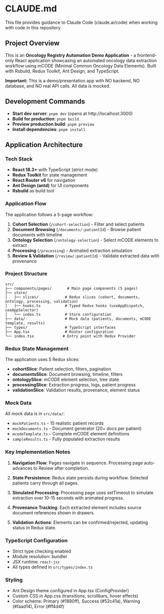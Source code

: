 # CLAUDE.md

This file provides guidance to Claude Code (claude.ai/code) when working with code in this repository.

## Project Overview

This is an **Oncology Registry Automation Demo Application** - a frontend-only React application showcasing an automated oncology data extraction workflow using mCODE (Minimal Common Oncology Data Elements). Built with Rsbuild, Redux Toolkit, Ant Design, and TypeScript.

**Important:** This is a demo/presentation app with NO backend, NO database, and NO real API calls. All data is mocked.

## Development Commands

- **Start dev server**: `pnpm dev` (opens at http://localhost:3000)
- **Build for production**: `pnpm build`
- **Preview production build**: `pnpm preview`
- **Install dependencies**: `pnpm install`

## Application Architecture

### Tech Stack
- **React 18.3+** with TypeScript (strict mode)
- **Redux Toolkit** for state management
- **React Router v6** for navigation
- **Ant Design (antd)** for UI components
- **Rsbuild** as build tool

### Application Flow

The application follows a 5-page workflow:

1. **Cohort Selection** (`/cohort-selection`) - Filter and select patients
2. **Document Browsing** (`/documents/:patientId`) - Browse patient documents with timeline
3. **Ontology Selection** (`/ontology-selection`) - Select mCODE elements to extract
4. **Processing** (`/processing`) - Animated extraction simulation
5. **Review & Validation** (`/review/:patientId`) - Validate extracted data with provenance

### Project Structure

```
src/
├── components/pages/       # Main page components (5 pages)
├── store/
│   ├── slices/            # Redux slices (cohort, documents, ontology, processing, validation)
│   ├── hooks.ts           # Typed Redux hooks (useAppDispatch, useAppSelector)
│   └── index.ts           # Store configuration
├── data/                  # Mock data (patients, documents, mCODE template, results)
├── types/                 # TypeScript interfaces
├── App.tsx                # Router configuration
└── index.tsx             # Entry point with Redux Provider
```

### Redux State Management

The application uses 5 Redux slices:

- **cohortSlice**: Patient selection, filters, pagination
- **documentsSlice**: Document browsing, timeline, filters
- **ontologySlice**: mCODE element selection, tree state
- **processingSlice**: Extraction progress, logs, patient progress
- **validationSlice**: Validation results, provenance, element status

### Mock Data

All mock data is in `src/data/`:
- `mockPatients.ts` - 15 realistic patient records
- `mockDocuments.ts` - Document generator (20+ docs per patient)
- `mcodeTemplate.ts` - Complete mCODE element definitions
- `sampleResults.ts` - Fully populated extraction results

### Key Implementation Notes

1. **Navigation Flow**: Pages navigate in sequence. Processing page auto-advances to Review after completion.

2. **State Persistence**: Redux state persists during workflow. Selected patients carry through all pages.

3. **Simulated Processing**: Processing page uses setTimeout to simulate extraction over 10-15 seconds with animated progress.

4. **Provenance Tracking**: Each extracted element includes source document references shown in drawers.

5. **Validation Actions**: Elements can be confirmed/rejected, updating status in Redux state.

### TypeScript Configuration

- Strict type checking enabled
- Module resolution: bundler
- JSX runtime: `react-jsx`
- All types defined in `src/types/index.ts`

### Styling

- Ant Design theme configured in App.tsx (ConfigProvider)
- Custom CSS in App.css (transitions, scrollbars, hover effects)
- Color scheme: Primary (#1890ff), Success (#52c41a), Warning (#faad14), Error (#ff4d4f)
